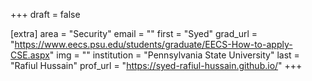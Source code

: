 +++
draft = false

[extra]
area = "Security"
email = ""
first = "Syed"
grad_url = "https://www.eecs.psu.edu/students/graduate/EECS-How-to-apply-CSE.aspx"
img = ""
institution = "Pennsylvania State University"
last = "Rafiul Hussain"
prof_url = "https://syed-rafiul-hussain.github.io/"
+++